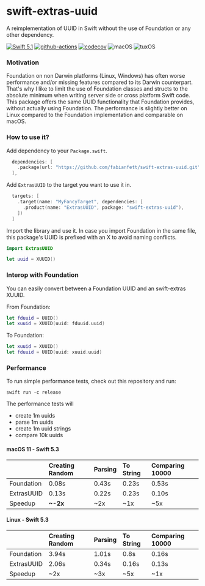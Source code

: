 # swift-extras-uuid

A reimplementation of UUID in Swift without the use of Foundation or any other dependency. 

[![Swift 5.1](https://img.shields.io/badge/Swift-5.1-blue.svg)](https://swift.org/download/)
[![github-actions](https://github.com/fabianfett/swift-extras-uuid/workflows/CI/badge.svg)](https://github.com/fabianfett/swift-extras-uuid/actions)
[![codecov](https://codecov.io/gh/fabianfett/swift-extras-uuid/branch/main/graph/badge.svg)](https://codecov.io/gh/fabianfett/swift-extras-uuid)
![macOS](https://img.shields.io/badge/os-macOS-green.svg?style=flat)
![tuxOS](https://img.shields.io/badge/os-tuxOS-green.svg?style=flat)

### Motivation

Foundation on non Darwin platforms (Linux, Windows) has often worse performance and/or missing features compared to its Darwin counterpart. That's why I like to limit the use of Foundation classes and structs to the absolute minimum when writing server side or cross platform Swift code. This package offers the same UUID functionality that Foundation provides, without actually using Foundation. The performance is slightly better on Linux compared to the Foundation implementation and comparable on macOS. 

### How to use it?

Add dependency to your `Package.swift`.

```swift
  dependencies: [
    .package(url: "https://github.com/fabianfett/swift-extras-uuid.git", .upToNextMajor(from: "0.1.0")),
  ],
```

Add `ExtrasUUID` to the target you want to use it in.

```swift
  targets: [
    .target(name: "MyFancyTarget", dependencies: [
      .product(name: "ExtrasUUID", package: "swift-extras-uuid"),
    ])
  ]
```

Import the library and use it. In case you import Foundation in the same file, this package's UUID is prefixed with an X to avoid naming conflicts.

```swift
import ExtrasUUID

let uuid = XUUID()
```

### Interop with Foundation

You can easily convert between a Foundation UUID and an swift-extras XUUID.

From Foundation:

```swift
let fduuid = UUID() 
let xuuid = XUUID(uuid: fduuid.uuid)
```

To Foundation:
```swift
let xuuid = XUUID() 
let fduuid = UUID(uuid: xuuid.uuid)
```

### Performance

To run simple performance tests, check out this repository and run:

```
swift run -c release 
```

The performance tests will 

- create 1m uuids
- parse 1m uuids 
- create 1m uuid strings
- compare 10k uuids

#### macOS 11 - Swift 5.3

|  | Creating Random | Parsing | To String | Comparing 10000 |
|:--|:--|:--|:--|:--|
| Foundation   | 0.08s | 0.43s | 0.23s | 0.53s |
| ExtrasUUID | 0.13s | 0.22s | 0.23s | 0.10s |
| Speedup | **~-2x** | ~2x | ~1x | ~5x |

#### Linux - Swift 5.3

|  | Creating Random | Parsing | To String | Comparing 10000 |
|:--|:--|:--|:--|:--|
| Foundation   | 3.94s | 1.01s | 0.8s | 0.16s |
| ExtrasUUID | 2.06s | 0.34s | 0.16s | 0.13s |
| Speedup | ~2x | ~3x | ~5x | ~1x |


